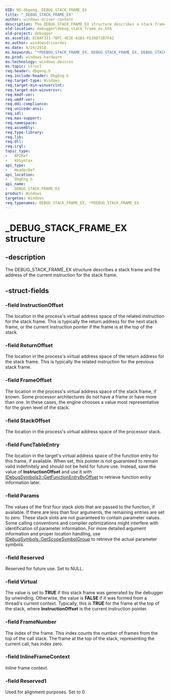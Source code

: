 ```yaml
---
UID: NS:dbgeng._DEBUG_STACK_FRAME_EX
title: "_DEBUG_STACK_FRAME_EX"
author: windows-driver-content
description: The DEBUG_STACK_FRAME_EX structure describes a stack frame and the address of the current instruction for the stack frame.
old-location: debugger\debug_stack_frame_ex.htm
old-project: debugger
ms.assetid: EC0AF311-7BFC-4E2E-A1B1-FE38872B7FA2
ms.author: windowsdriverdev
ms.date: 4/24/2018
ms.keywords: "*PDEBUG_STACK_FRAME_EX, DEBUG_STACK_FRAME_EX, DEBUG_STACK_FRAME_EX structure [Windows Debugging], PDEBUG_STACK_FRAME_EX, PDEBUG_STACK_FRAME_EX structure pointer [Windows Debugging], _DEBUG_STACK_FRAME_EX, dbgeng/DEBUG_STACK_FRAME_EX, dbgeng/PDEBUG_STACK_FRAME_EX, debugger.debug_stack_frame_ex"
ms.prod: windows-hardware
ms.technology: windows-devices
ms.topic: struct
req.header: dbgeng.h
req.include-header: DbgEng.h
req.target-type: Windows
req.target-min-winverclnt: 
req.target-min-winversvr: 
req.kmdf-ver: 
req.umdf-ver: 
req.ddi-compliance: 
req.unicode-ansi: 
req.idl: 
req.max-support: 
req.namespace: 
req.assembly: 
req.type-library: 
req.lib: 
req.dll: 
req.irql: 
topic_type:
-	APIRef
-	kbSyntax
api_type:
-	HeaderDef
api_location:
-	DbgEng.h
api_name:
-	DEBUG_STACK_FRAME_EX
product: Windows
targetos: Windows
req.typenames: DEBUG_STACK_FRAME_EX, *PDEBUG_STACK_FRAME_EX
---
```


# _DEBUG_STACK_FRAME_EX structure


## -description


The DEBUG_STACK_FRAME_EX structure describes a stack frame and the address of the current instruction for the stack frame. 


## -struct-fields




### -field InstructionOffset

The location in the process's virtual address space of the related instruction for the stack frame.  This is typically the return address for the next stack frame, or the current instruction pointer if the frame is at the top of the stack.  


### -field ReturnOffset

The location in the process's virtual address space of the return address for the stack frame.  This is typically the related instruction for the previous stack frame.


### -field FrameOffset

The location in the process's virtual address space of the stack frame, if known.  Some processor architectures do not have a frame or have more than one.  In these cases, the engine chooses a value most representative for the given level of the stack.


### -field StackOffset

The location in the process's virtual address space of the processor stack.


### -field FuncTableEntry

The location in the target's virtual address space of the function entry for this frame, if available. When set, this pointer is not guaranteed to remain valid indefinitely and should not be held for future use.  Instead, save the value of <b>InstructionOffset</b> and use it with <a href="https://msdn.microsoft.com/6b1fa9fc-f033-4d93-a2ec-f31159d6a69d">IDebugSymbols3::GetFunctionEntryByOffset</a> to retrieve function entry information later. 


### -field Params

The values of the first four stack slots that are passed to the function, if available.  If there are less than four arguments, the remaining entries are set to zero.  These stack slots are not guaranteed to contain parameter values.  Some calling conventions and compiler optimizations might interfere with identification of parameter information.  For more detailed argument information and proper location handling, use <a href="https://msdn.microsoft.com/002af3f1-4879-40e9-a5c6-bf62a3b26e02">IDebugSymbols::GetScopeSymbolGroup</a> to retrieve the actual parameter symbols.


### -field Reserved

Reserved for future use. Set to NULL.


### -field Virtual

The value is set to <b>TRUE</b> if this stack frame was generated by the debugger by unwinding.  Otherwise, the value is <b>FALSE</b> if it was formed from a thread's current context.  Typically, this is <b>TRUE</b> for the frame at the top of the stack, where <b>InstructionOffset</b> is the current instruction pointer.


### -field FrameNumber

The index of the frame.  This index counts the number of frames from the top of the call stack.  The frame at the top of the stack, representing the current call, has index zero.


### -field InlineFrameContext

Inline frame context.


### -field Reserved1

Used for alignment purposes. Set to 0.

